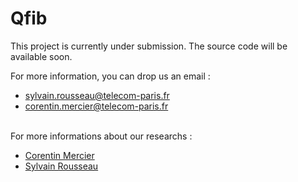 # Qfib
This project is currently under submission. The source code will be available soon. 

For more information, you can drop us an email :

* sylvain.rousseau@telecom-paris.fr
* corentin.mercier@telecom-paris.fr

<br/>
For more informations about our researchs :

* [Corentin Mercier](https://perso.telecom-paristech.fr/comercier)
* [Sylvain Rousseau](https://perso.telecom-paristech.fr/srousseau)
